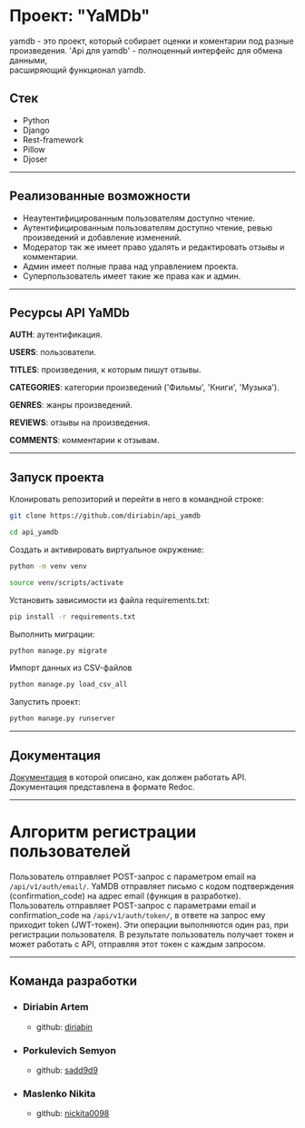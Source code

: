 # Проект: "YaMDb"
yamdb - это проект, который собирает оценки и коментарии под разные произведения. 'Api для yamdb' - полноценный интерфейс для обмена данными,  
расширяющий функционал yamdb.

## Стек
* Python
* Django
* Rest-framework
* Pillow
* Djoser

---

## Реализованные возможности
* Неаутентифицированным пользователям доступно чтение.
* Аутентифицированным пользователям доступно чтение, ревью произведений и добавление изменений.
* Модератор так же имеет право удалять и редактировать отзывы и комментарии.
* Админ имеет полные права над управлением проекта.
* Суперпользователь имеет такие же права как и админ.

---

## Ресурсы API YaMDb
**AUTH**: аутентификация.

**USERS**: пользователи.

**TITLES**: произведения, к которым пишут отзывы.

**CATEGORIES**: категории произведений ('Фильмы', 'Книги', 'Музыка').

**GENRES**: жанры произведений.

**REVIEWS**: отзывы на произведения.

**COMMENTS**: комментарии к отзывам.

---

## Запуск проекта
 
Клонировать репозиторий и перейти в него в командной строке: 
 
```bash
git clone https://github.com/diriabin/api_yamdb
``` 
 
```bash
cd api_yamdb
``` 
 
Cоздать и активировать виртуальное окружение: 
 
```bash
python -m venv venv 
``` 
 
```bash
source venv/scripts/activate 
``` 
 
Установить зависимости из файла requirements.txt: 
 
```bash
pip install -r requirements.txt 
``` 
 
Выполнить миграции: 
 
```bash
python manage.py migrate 
``` 

Импорт данных из CSV-файлов

```bash
python manage.py load_csv_all
```
Запустить проект: 

```bash 
python manage.py runserver 
``` 
---

## Документация

[Документация](http://127.0.0.1:8000/redoc/) в которой описано, как должен работать API. 
Документация представлена в формате Redoc.

---

# Алгоритм регистрации пользователей
Пользователь отправляет POST-запрос с параметром email на `/api/v1/auth/email/`.
YaMDB отправляет письмо с кодом подтверждения (confirmation_code) на адрес email (функция в разработке).
Пользователь отправляет POST-запрос с параметрами email и confirmation_code на `/api/v1/auth/token/`, в ответе на запрос ему приходит token (JWT-токен).
Эти операции выполняются один раз, при регистрации пользователя. В результате пользователь получает токен и может работать с API, отправляя этот токен с каждым запросом.

---

## Команда разработки
* ### **Diriabin Artem**
  * github: [diriabin](https://github.com/diriabin)
* ### **Porkulevich Semyon**
  * github: [sadd9d9](https://github.com/sadd9d9)
* ### **Maslenko Nikita**
  * github: [nickita0098](https://github.com/nickita0098)